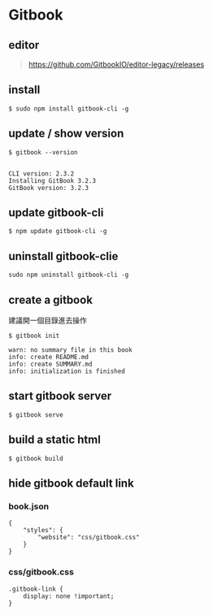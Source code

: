 # Gitbook
## editor
> https://github.com/GitbookIO/editor-legacy/releases

## install
```
$ sudo npm install gitbook-cli -g
```

## update / show version
```
$ gitbook --version


CLI version: 2.3.2
Installing GitBook 3.2.3
GitBook version: 3.2.3
```

## update gitbook-cli
```
$ npm update gitbook-cli -g
```

## uninstall gitbook-clie
```
sudo npm uninstall gitbook-cli -g
```

## create a gitbook
建議開一個目錄進去操作
```
$ gitbook init

warn: no summary file in this book
info: create README.md
info: create SUMMARY.md
info: initialization is finished
```

## start gitbook server
```
$ gitbook serve
```

## build a static html
```
$ gitbook build
```

## hide gitbook default link
### book.json
```
{
	"styles": {
		"website": "css/gitbook.css"
	}
}
```
### css/gitbook.css
```
.gitbook-link {
	display: none !important;
}
```


